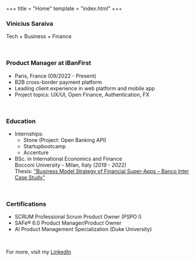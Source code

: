 +++
title = "Home"
template = "index.html"
+++

### Vinicius Saraiva

Tech + Business + Finance

<br>

### Product Manager at iBanFirst
- Paris, France (09/2022 - Present)
- B2B cross-border payment platform
- Leading client experience in web platform and mobile app
- Project topics: UX/UI, Open Finance, Authentication, FX

<br>

### Education
- Internships:
  - Stone (Project: Open Banking API)
  - Startupbootcamp
  - Accenture
- BSc. in International Economics and Finance  
  Bocconi University - Milan, Italy _(2019 - 2022)_  
  Thesis: ["Business Model Strategy of Financial Super-Apps – Banco Inter Case Study"](/thesis)

<br>

### Certifications
- SCRUM Professional Scrum Product Owner (PSPO I)
- SAFe® 6.0 Product Manager/Product Owner
- AI Product Management Specialization (Duke University)

<br>

For more, visit my [LinkedIn](https://www.linkedin.com/in/vinicius-saraiva/)
